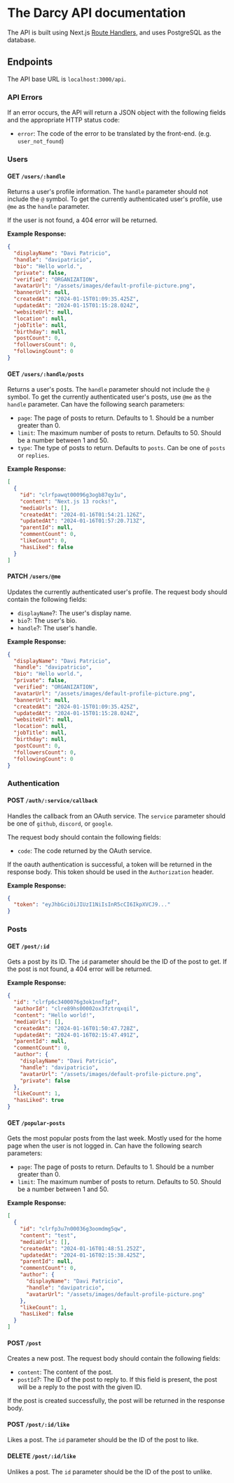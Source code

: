 # The Darcy API documentation

The API is built using Next.js [Route Handlers](https://nextjs.org/docs/app/building-your-application/routing/route-handlers), and uses PostgreSQL as the database.

## Endpoints

The API base URL is `localhost:3000/api`.

### API Errors

If an error occurs, the API will return a JSON object with the following fields and the appropriate HTTP status code:

- `error`: The code of the error to be translated by the front-end. (e.g. `user_not_found`)

### Users

#### GET `/users/:handle`

Returns a user's profile information. The `handle` parameter should not include the `@` symbol. To get the currently authenticated user's profile, use `@me` as the `handle` parameter.

If the user is not found, a 404 error will be returned.

**Example Response:**

```json
{
  "displayName": "Davi Patricio",
  "handle": "davipatricio",
  "bio": "Hello world.",
  "private": false,
  "verified": "ORGANIZATION",
  "avatarUrl": "/assets/images/default-profile-picture.png",
  "bannerUrl": null,
  "createdAt": "2024-01-15T01:09:35.425Z",
  "updatedAt": "2024-01-15T01:15:28.024Z",
  "websiteUrl": null,
  "location": null,
  "jobTitle": null,
  "birthday": null,
  "postCount": 0,
  "followersCount": 0,
  "followingCount": 0
}
```

#### GET `/users/:handle/posts`

Returns a user's posts. The `handle` parameter should not include the `@` symbol. To get the currently authenticated user's posts, use `@me` as the `handle` parameter.
Can have the following search parameters:

- `page`: The page of posts to return. Defaults to 1. Should be a number greater than 0.
- `limit`: The maximum number of posts to return. Defaults to 50. Should be a number between 1 and 50.
- `type`: The type of posts to return. Defaults to `posts`. Can be one of `posts` or `replies`.

**Example Response:**

```json
[
  {
    "id": "clrfpawqt00096g3ogb87qy1u",
    "content": "Next.js 13 rocks!",
    "mediaUrls": [],
    "createdAt": "2024-01-16T01:54:21.126Z",
    "updatedAt": "2024-01-16T01:57:20.713Z",
    "parentId": null,
    "commentCount": 0,
    "likeCount": 0,
    "hasLiked": false
  }
]
```

#### PATCH `/users/@me`

Updates the currently authenticated user's profile. The request body should contain the following fields:
- `displayName`?: The user's display name.
- `bio`?: The user's bio.
- `handle`?: The user's handle.

**Example Response:**

```json
{
  "displayName": "Davi Patricio",
  "handle": "davipatricio",
  "bio": "Hello world.",
  "private": false,
  "verified": "ORGANIZATION",
  "avatarUrl": "/assets/images/default-profile-picture.png",
  "bannerUrl": null,
  "createdAt": "2024-01-15T01:09:35.425Z",
  "updatedAt": "2024-01-15T01:15:28.024Z",
  "websiteUrl": null,
  "location": null,
  "jobTitle": null,
  "birthday": null,
  "postCount": 0,
  "followersCount": 0,
  "followingCount": 0
}
```

### Authentication

#### POST `/auth/:service/callback`

Handles the callback from an OAuth service. The `service` parameter should be one of `github`, `discord`, or `google`.

The request body should contain the following fields:

- `code`: The code returned by the OAuth service.

If the oauth authentication is successful, a token will be returned in the response body. This token should be used in the `Authorization` header.

**Example Response:**

```json
{
  "token": "eyJhbGciOiJIUzI1NiIsInR5cCI6IkpXVCJ9..."
}
```

### Posts

#### GET `/post/:id`

Gets a post by its ID. The `id` parameter should be the ID of the post to get.
If the post is not found, a 404 error will be returned.

**Example Response:**

```json
{
  "id": "clrfp6c3400076g3ok1nnf1pf",
  "authorId": "clre89hs00002ox3fztrqxqil",
  "content": "Hello world!",
  "mediaUrls": [],
  "createdAt": "2024-01-16T01:50:47.728Z",
  "updatedAt": "2024-01-16T02:15:47.491Z",
  "parentId": null,
  "commentCount": 0,
  "author": {
    "displayName": "Davi Patricio",
    "handle": "davipatricio",
    "avatarUrl": "/assets/images/default-profile-picture.png",
    "private": false
  },
  "likeCount": 1,
  "hasLiked": true
}
```

#### GET `/popular-posts`

Gets the most popular posts from the last week. Mostly used for the home page when the user is not logged in. Can have the following search parameters:

- `page`: The page of posts to return. Defaults to 1. Should be a number greater than 0.
- `limit`: The maximum number of posts to return. Defaults to 50. Should be a number between 1 and 50.

**Example Response:**

```json
[
  {
    "id": "clrfp3u7n00036g3oomdmg5qw",
    "content": "test",
    "mediaUrls": [],
    "createdAt": "2024-01-16T01:48:51.252Z",
    "updatedAt": "2024-01-16T02:15:38.425Z",
    "parentId": null,
    "commentCount": 0,
    "author": {
      "displayName": "Davi Patricio",
      "handle": "davipatricio",
      "avatarUrl": "/assets/images/default-profile-picture.png"
    },
    "likeCount": 1,
    "hasLiked": false
  }
]
```

#### POST `/post`

Creates a new post. The request body should contain the following fields:

- `content`: The content of the post.
- `postId`?: The ID of the post to reply to. If this field is present, the post will be a reply to the post with the given ID.

If the post is created successfully, the post will be returned in the response body.

#### POST `/post/:id/like`

Likes a post. The `id` parameter should be the ID of the post to like.

#### DELETE `/post/:id/like`

Unlikes a post. The `id` parameter should be the ID of the post to unlike.
